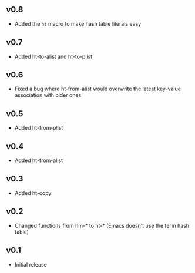 ## v0.8

* Added the `ht` macro to make hash table literals easy

## v0.7

* Added ht-to-alist and ht-to-plist

## v0.6

* Fixed a bug where ht-from-alist would overwrite the latest key-value
  association with older ones

## v0.5

* Added ht-from-plist

## v0.4

* Added ht-from-alist

## v0.3

* Added ht-copy

## v0.2

* Changed functions from hm-* to ht-* (Emacs doesn't use the term hash table)

## v0.1

* Initial release
